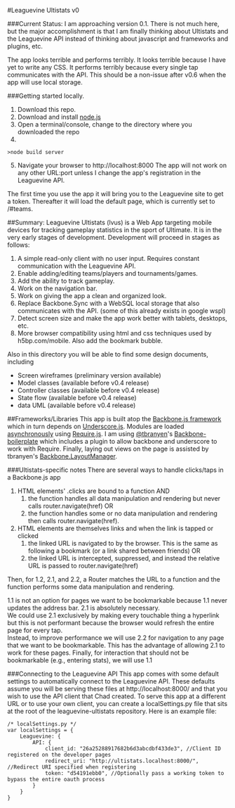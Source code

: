 #Leaguevine Ultistats
v0

###Current Status:
I am approaching version 0.1. There is not much here, but the major accomplishment is that I am finally thinking about Ultistats and the Leaguevine API instead of thinking about javascript and frameworks and plugins, etc. 

The app looks terrible and performs terribly. It looks terrible because I have yet to write any CSS. 
It performs terribly because every single tap communicates with the API. This should be a non-issue after v0.6 when the app will use local storage.


###Getting started locally.
1.  Download this repo.
2.  Download and install [node.js](http://nodejs.org/)
3.  Open a terminal/console, change to the directory where you downloaded the repo
4.  
```
>node build server
```
5.  Navigate your browser to http://localhost:8000
The app will not work on any other URL:port unless I change the app's registration in the Leaguevine API.

The first time you use the app it will bring you to the Leaguevine site to get a token.
Thereafter it will load the default page, which is currently set to /#teams.

##Summary:
Leaguevine Ultistats (lvus) is a Web App targeting mobile devices for tracking gameplay statistics in the sport of Ultimate.
It is in the very early stages of development. Development will proceed in stages as follows:

1.  A simple read-only client with no user input. Requires constant communication with the Leaguevine API.
2.  Enable adding/editing teams/players and tournaments/games.
3.  Add the ability to track gameplay.
4.  Work on the navigation bar.
5.  Work on giving the app a clean and organized look.
6.  Replace Backbone.Sync with a WebSQL local storage that also communicates with the API. (some of this already exists in google wspl)
7.  Detect screen size and make the app work better with tablets, desktops, etc.
8.  More browser compatibility using html and css techniques used by h5bp.com/mobile. Also add the bookmark bubble.

Also in this directory you will be able to find some design documents, including

*  Screen wireframes (preliminary version available)
*  Model classes (available before v0.4 release)
*  Controller classes (available before v0.4 release)
*  State flow (available before v0.4 release)
*  data UML (available before v0.4 release)

##Frameworks/Libraries
This app is built atop the [Backbone.js framework](http://documentcloud.github.com/backbone/) which in turn depends on [Underscore.js](http://documentcloud.github.com/underscore/).
Modules are loaded [asynchronously](http://requirejs.org/docs/whyamd.html) using [Require.js](http://requirejs.org/docs/api.html).
I am using [@tbranyen](http://twitter.com/tbranyen)'s [Backbone-boilerplate](https://github.com/tbranyen/backbone-boilerplate) which includes a plugin to allow backbone and underscore to work with Require.
Finally, laying out views on the page is assisted by tbranyen's [Backbone.LayoutManager](https://github.com/tbranyen/backbone.layoutmanager).

###Ultistats-specific notes
There are several ways to handle clicks/taps in a Backbone.js app

1. HTML elements' .clicks are bound to a function AND
    1. the function handles all data manipulation and rendering but never calls router.navigate(href) OR
    2. the function handles some or no data manipulation and rendering then calls router.navigate(href).
2.  HTML elements are themselves links and when the link is tapped or clicked
    1. the linked URL is navigated to by the browser. This is the same as following a bookmark (or a link shared between friends) OR
    2. the linked URL is intercepted, suppressed, and instead the relative URL is passed to router.navigate(href)

Then, for 1.2, 2.1, and 2.2, a Router matches the URL to a function and the function performs some data manipulation and rendering.
    
1.1 is not an option for pages we want to be bookmarkable because 1.1 never updates the address bar. 2.1 is absolutely necessary.  
We could use 2.1 exclusively by making every touchable thing a hyperlink but this is not performant because the browser would refresh the entire page for every tap.  
Instead, to improve performance we will use 2.2 for navigation to any page that we want to be bookmarkable. This has the advantage of allowing 2.1 to work for these pages.
Finally, for interaction that should not be bookmarkable (e.g., entering stats), we will use 1.1

###Connecting to the Leaguevine API
This app comes with some default settings to automatically connect to the Leaguevine API. These defaults assume you will be serving these files at http://localhost:8000/ and that you wish to use the API client that Chad created. To serve this app at a different URL or to use your own client, you can create a localSettings.py file that sits at the root of the leaguevine-ultistats repository. Here is an example file:

    /* localSettings.py */
    var localSettings = {
        Leaguevine: {
            API: {
                client_id: "26a25288917682b6d3abcdbf433de3", //Client ID registered on the developer pages
                redirect_uri: "http://ultistats.localhost:8000/", //Redirect URI specified when registering
                token: "d54191ebb0", //Optionally pass a working token to bypass the entire oauth process
            }
        }
    }
